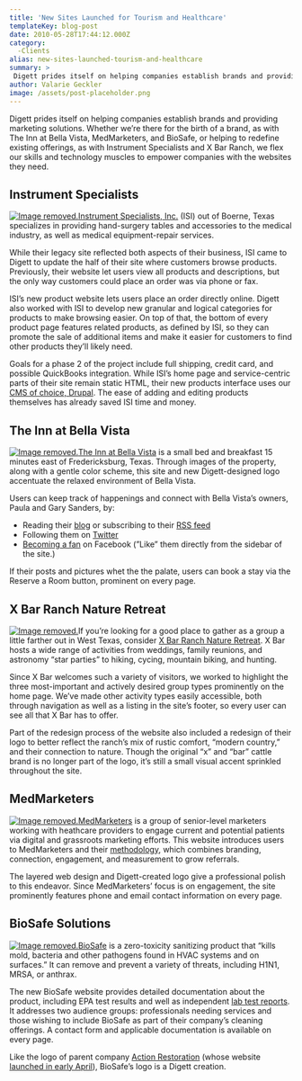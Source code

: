 ```yaml
---
title: 'New Sites Launched for Tourism and Healthcare'
templateKey: blog-post
date: 2010-05-28T17:44:12.000Z
category: 
  -Clients
alias: new-sites-launched-tourism-and-healthcare
summary: > 
 Digett prides itself on helping companies establish brands and providing marketing solutions. Whether we’re there for the birth of a brand, as with The Inn at Bella Vista, MedMarketers, and BioSafe, or helping to redefine existing offerings, as with Instrument Specialists and X Bar Ranch, we flex our skills and technology muscles to empower companies with the websites they need.
author: Valarie Geckler
image: /assets/post-placeholder.png
---
```


Digett prides itself on helping companies establish brands and providing marketing solutions. Whether we’re there for the birth of a brand, as with The Inn at Bella Vista, MedMarketers, and BioSafe, or helping to redefine existing offerings, as with Instrument Specialists and X Bar Ranch, we flex our skills and technology muscles to empower companies with the websites they need.

Instrument Specialists
----------------------

[![Image removed.](/core/misc/icons/e32700/error.svg "This image has been removed. For security reasons, only images from the local domain are allowed.")Instrument Specialists, Inc.](http://www.isisurgery.com/products/) (ISI) out of Boerne, Texas specializes in providing hand-surgery tables and accessories to the medical industry, as well as medical equipment-repair services.

While their legacy site reflected both aspects of their business, ISI came to Digett to update the half of their site where customers browse products. Previously, their website let users view all products and descriptions, but the only way customers could place an order was via phone or fax.

ISI’s new product website lets users place an order directly online. Digett also worked with ISI to develop new granular and logical categories for products to make browsing easier. On top of that, the bottom of every product page features related products, as defined by ISI, so they can promote the sale of additional items and make it easier for customers to find other products they’ll likely need.

Goals for a phase 2 of the project include full shipping, credit card, and possible QuickBooks integration. While ISI’s home page and service-centric parts of their site remain static HTML, their new products interface uses our [CMS of choice, Drupal](/2009/01/22/drupal-selling-points). The ease of adding and editing products themselves has already saved ISI time and money.

The Inn at Bella Vista
----------------------

[![Image removed.](/core/misc/icons/e32700/error.svg "This image has been removed. For security reasons, only images from the local domain are allowed.")The Inn at Bella Vista](http://bellavistafbg.com/) is a small bed and breakfast 15 minutes east of Fredericksburg, Texas. Through images of the property, along with a gentle color scheme, this site and new Digett-designed logo accentuate the relaxed environment of Bella Vista.

Users can keep track of happenings and connect with Bella Vista’s owners, Paula and Gary Sanders, by:

*   Reading their [blog](http://bellavistafbg.com/happenings) or subscribing to their [RSS feed](http://bellavistafbg.com/happenings/rss.xml)
*   Following them on [Twitter](http://twitter.com/InnatBellaVista)
*   [Becoming a fan](http://www.facebook.com/pages/The-Inn-at-Bella-Vista/372134511603) on Facebook (”Like” them directly from the sidebar of the site.)

If their posts and pictures whet the the palate, users can book a stay via the Reserve a Room button, prominent on every page.

X Bar Ranch Nature Retreat
--------------------------

[![Image removed.](/core/misc/icons/e32700/error.svg "This image has been removed. For security reasons, only images from the local domain are allowed.")](http://www.xbarranch.com)If you’re looking for a good place to gather as a group a little farther out in West Texas, consider [X Bar Ranch Nature Retreat](http://www.xbarranch.com/). X Bar hosts a wide range of activities from weddings, family reunions, and astronomy “star parties” to hiking, cycing, mountain biking, and hunting.

Since X Bar welcomes such a variety of visitors, we worked to highlight the three most-important and actively desired group types prominently on the home page. We’ve made other activity types easily accessible, both through navigation as well as a listing in the site’s footer, so every user can see all that X Bar has to offer.

Part of the redesign process of the website also included a redesign of their logo to better reflect the ranch’s mix of rustic comfort, “modern country,” and their connection to nature. Though the original “x” and “bar” cattle brand is no longer part of the logo, it’s still a small visual accent sprinkled throughout the site.

MedMarketers
------------

[![Image removed.](/core/misc/icons/e32700/error.svg "This image has been removed. For security reasons, only images from the local domain are allowed.")MedMarketers](http://www.medmarketers.com/) is a group of senior-level marketers working with heathcare providers to engage current and potential patients via digital and grassroots marketing efforts. This website introduces users to MedMarketers and their [methodology](http://www.medmarketers.com/methodology), which combines branding, connection, engagement, and measurement to grow referrals.

The layered web design and Digett-created logo give a professional polish to this endeavor. Since MedMarketers’ focus is on engagement, the site prominently features phone and email contact information on every page.

BioSafe Solutions
-----------------

[![Image removed.](/core/misc/icons/e32700/error.svg "This image has been removed. For security reasons, only images from the local domain are allowed.")BioSafe](http://www.biosafe-solutions.com/) is a zero-toxicity sanitizing product that “kills mold, bacteria and other pathogens found in HVAC systems and on surfaces.” It can remove and prevent a variety of threats, including H1N1, MRSA, or anthrax.

The new BioSafe website provides detailed documentation about the product, including EPA test results and well as independent [lab test reports](http://www.biosafe-solutions.com/technical-resources). It addresses two audience groups: professionals needing services and those wishing to include BioSafe as part of their company’s cleaning offerings. A contact form and applicable documentation is available on every page.

Like the logo of parent company [Action Restoration](http://www.action-restoration.com) (whose website [launched in early April](/2010/04/05/new-site-launch-trifecta)), BioSafe’s logo is a Digett creation.